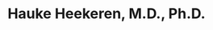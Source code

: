 ---
title: "Hauke Heekeren, M.D., Ph.D."
presenter_id: hauke_heekeren,
layout: member_all_publications
---